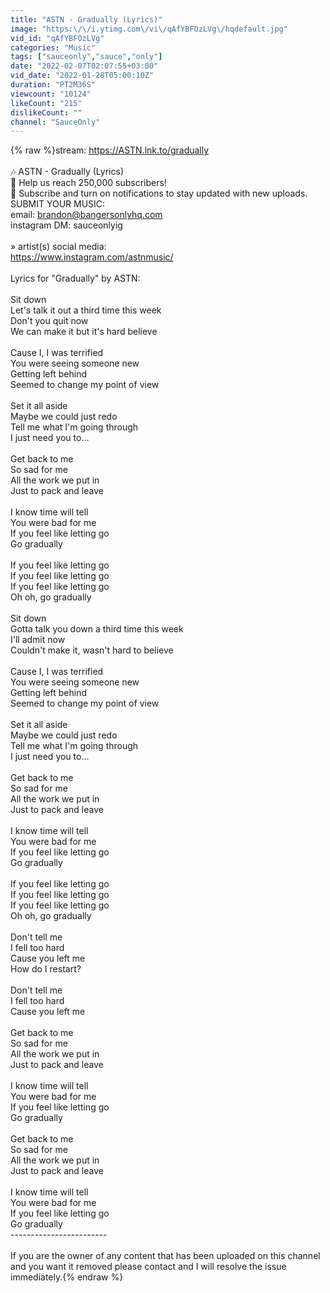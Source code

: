 ```yaml
---
title: "ASTN - Gradually (Lyrics)"
image: "https:\/\/i.ytimg.com\/vi\/qAfYBFOzLVg\/hqdefault.jpg"
vid_id: "qAfYBFOzLVg"
categories: "Music"
tags: ["sauceonly","sauce","only"]
date: "2022-02-07T02:07:55+03:00"
vid_date: "2022-01-28T05:00:10Z"
duration: "PT2M36S"
viewcount: "10124"
likeCount: "215"
dislikeCount: ""
channel: "SauceOnly"
---
```

{% raw %}stream: <a rel="nofollow" target="blank" href="https://ASTN.lnk.to/gradually">https://ASTN.lnk.to/gradually</a> <br /><br />🎶 ASTN - Gradually (Lyrics)<br />📱 Help us reach 250,000 subscribers!<br />🔔 Subscribe and turn on notifications to stay updated with new uploads.<br />SUBMIT YOUR MUSIC:<br />email: brandon@bangersonlyhq.com<br />instagram DM: sauceonlyig<br /><br />» artist(s) social media: <br /><a rel="nofollow" target="blank" href="https://www.instagram.com/astnmusic/">https://www.instagram.com/astnmusic/</a><br /><br />Lyrics for &quot;Gradually&quot; by ASTN:<br /><br />Sit down<br />Let's talk it out a third time this week<br />Don't you quit now<br />We can make it but it's hard believe<br /><br />Cause I, I was terrified<br />You were seeing someone new<br />Getting left behind<br />Seemed to change my point of view<br /><br />Set it all aside<br />Maybe we could just redo<br />Tell me what I'm going through<br />I just need you to...<br /><br />Get back to me<br />So sad for me<br />All the work we put in<br />Just to pack and leave<br /><br />I know time will tell<br />You were bad for me<br />If you feel like letting go<br />Go gradually<br /><br />If you feel like letting go<br />If you feel like letting go<br />If you feel like letting go<br />Oh oh, go gradually<br /><br />Sit down<br />Gotta talk you down a third time this week<br />I'll admit now<br />Couldn't make it, wasn't hard to believe<br /><br />Cause I, I was terrified<br />You were seeing someone new<br />Getting left behind<br />Seemed to change my point of view<br /><br />Set it all aside<br />Maybe we could just redo<br />Tell me what I'm going through<br />I just need you to...<br /><br />Get back to me<br />So sad for me<br />All the work we put in<br />Just to pack and leave<br /><br />I know time will tell<br />You were bad for me<br />If you feel like letting go<br />Go gradually<br /><br />If you feel like letting go<br />If you feel like letting go<br />If you feel like letting go<br />Oh oh, go gradually<br /><br />Don't tell me<br />I fell too hard<br />Cause you left me<br />How do I restart?<br /><br />Don't tell me<br />I fell too hard<br />Cause you left me<br /><br />Get back to me<br />So sad for me<br />All the work we put in<br />Just to pack and leave<br /><br />I know time will tell<br />You were bad for me<br />If you feel like letting go<br />Go gradually<br /><br />Get back to me<br />So sad for me<br />All the work we put in<br />Just to pack and leave<br /><br />I know time will tell<br />You were bad for me<br />If you feel like letting go<br />Go gradually<br />------------------------<br /><br />If you are the owner of any content that has been uploaded on this channel and you want it removed  please contact  and I will resolve the issue immediately.{% endraw %}
